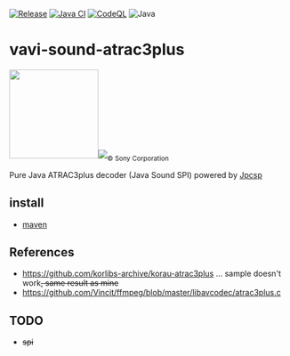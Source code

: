 [![Release](https://jitpack.io/v/umjammer/vavi-sound-atrac3plus.svg)](https://jitpack.io/#umjammer/vavi-sound-atrac3plus)
[![Java CI](https://github.com/umjammer/vavi-sound-atrac3plus/actions/workflows/maven.yml/badge.svg)](https://github.com/umjammer/vavi-sound-atrac3plus/actions/workflows/maven.yml)
[![CodeQL](https://github.com/umjammer/vavi-sound-atrac3plus/actions/workflows/codeql.yml/badge.svg)](https://github.com/umjammer/vavi-sound-atrac3plus/actions/workflows/codeql-analysis.yml)
![Java](https://img.shields.io/badge/Java-8-b07219)

# vavi-sound-atrac3plus

<img src="https://upload.wikimedia.org/wikipedia/commons/thumb/9/9b/MiniDisc-Logo.svg/248px-MiniDisc-Logo.svg.png" width="160" /><img src="https://upload.wikimedia.org/wikipedia/commons/thumb/9/9c/Atrac.svg/160px-Atrac.svg.png" /><sub>© Sony Corporation</sub>

Pure Java ATRAC3plus decoder (Java Sound SPI) powered by [Jpcsp](https://github.com/jpcsp/jpcsp)

## install

 * [maven](https://jitpack.io/#umjammer/vavi-sound-atrac3plus)

## References

 * https://github.com/korlibs-archive/korau-atrac3plus ... sample doesn't work~~, same result as mine~~
 * https://github.com/Vincit/ffmpeg/blob/master/libavcodec/atrac3plus.c

## TODO

 * ~~spi~~
